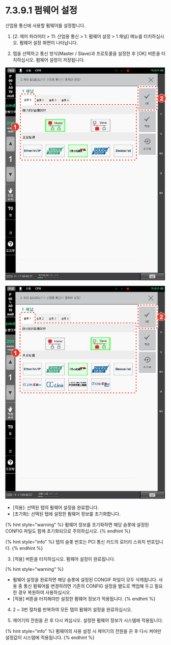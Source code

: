 # 7.3.9.1 펌웨어 설정

산업용 통신에 사용할 펌웨어를 설정합니다.

1.	\[2: 제어 파라미터 &gt; 11: 산업용 통신 &gt; 1: 펌웨어 설정 &gt; 1 채널\] 메뉴를 터치하십시오. 펌웨어 설정 화면이 나타납니다.

2.	탭을 선택하고 통신 방식\(Master / Slave\)과 프로토콜을 설정한 후 \[OK\] 버튼을 터치하십시오. 펌웨어 설정이 저장됩니다.

![](../../../.gitbook/assets/image%20%28191%29.png)

![](../../../.gitbook/assets/image%20%28124%29.png)

* \[적용\]: 선택된 탭의 펌웨어 설정을 완료합니다.
* \[초기화\]: 선택된 탭에 설정한 펌웨어 정보를 초기화합니다.



{% hint style="warning" %}
펌웨어 정보를 초기화하면 해당 슬롯에 설정된 CONFIG 파일도 함께 초기화되므로 주의하십시오.
{% endhint %}

{% hint style="info" %}
탭의 슬롯 번호는 PCI 통신 카드의 로터리 스위치 번호입니다.
{% endhint %}

3.	\[적용\] 버튼을 터치하십시오. 펌웨어 설정이 완료됩니다.

{% hint style="warning" %}
* 펌웨어 설정을 완료하면 해당 슬롯에 설정된 CONGIF 파일이 모두 삭제됩니다. 사용 중 통신 펌웨어를 변경하려면 기존의 CONFIG 설정을 별도로 백업해 두고 필요한 경우 복원하여 사용하십시오.
* \[적용\] 버튼을 터치해야만 설정한 펌웨어 정보가 적용됩니다.
{% endhint %}

4.	2 ~ 3번 절차를 반복하여 모든 탭의 펌웨어 설정을 완료하십시오.

5.	제어기의 전원을 끈 후 다시 켜십시오. 설정한 펌웨어 정보가 시스템에 적용됩니다.

{% hint style="info" %}
펌웨어의 사용 설정 시 제어기의 전원을 끈 후 다시 켜야만 설정값이 시스템에 적용됩니다.
{% endhint %}

